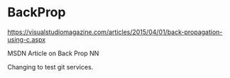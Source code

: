 # BackProp
https://visualstudiomagazine.com/articles/2015/04/01/back-propagation-using-c.aspx

MSDN Article on Back Prop NN

Changing to test git services.